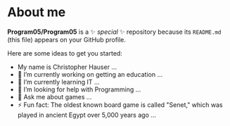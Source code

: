 # About me


**Program05/Program05** is a ✨ _special_ ✨ repository because its `README.md` (this file) appears on your GitHub profile.

Here are some ideas to get you started:

- My name is Christopher Hauser ...
- 🔭 I’m currently working on getting an education ...
- 🌱 I’m currently learning IT ...
- 🤔 I’m looking for help with Programming ...
- 💬 Ask me about games ...
- ⚡ Fun fact: The oldest known board game is called "Senet," which was played in ancient Egypt over 5,000 years ago ...


